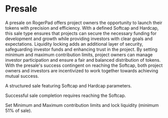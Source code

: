 # Presale

A presale on RogerPad offers project owners the opportunity to launch their tokens with precision and efficiency. With a defined Softcap and Hardcap, this sale type ensures that projects can secure the necessary funding for development and growth while providing investors with clear goals and expectations. Liquidity locking adds an additional layer of security, safeguarding investor funds and enhancing trust in the project. By setting minimum and maximum contribution limits, project owners can manage investor participation and ensure a fair and balanced distribution of tokens. With the presale's success contingent on reaching the Softcap, both project owners and investors are incentivized to work together towards achieving mutual success.

&#x20;

A structured sale featuring Softcap and Hardcap parameters.

Successful sale completion requires reaching the Softcap.

Set Minimum and Maximum contribution limits and lock liquidity (minimum 51% of sale).
